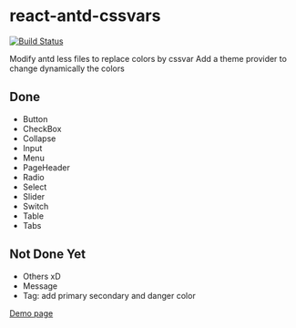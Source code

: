# react-antd-cssvars

[![Build Status](https://travis-ci.org/Tenjin0/react-antd-cssvars.svg?branch=master)](https://travis-ci.org/Tenjin0/react-antd-cssvars)

Modify antd less files to replace colors by cssvar
Add a theme provider to change dynamically the colors 

## Done

* Button
* CheckBox
* Collapse
* Input
* Menu
* PageHeader
* Radio
* Select
* Slider
* Switch
* Table
* Tabs

## Not Done Yet

* Others xD
* Message
* Tag: add primary secondary and danger color

[Demo page](https://tenjin0.github.io/react-antd-cssvars/example/)
